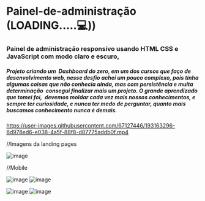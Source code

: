 # Painel-de-administração  (LOADING.....💻))
<h3>  Painel de administração responsivo usando HTML CSS e JavaScript com modo claro e escuro,</h3>
<h5>Projeto criando um  Dashboard do zero, em um dos cursos que faço de desenvolvimento web, nesse desfio achei um pouco complexo, pois tinha algumas coisas que não conhecia ainda, mas com persistência e muita determinação  consegui finalizar mais um projeto. O grande aprendizado que tomei foi,  devemos moldar cada vez mais nossos conhecimentos, e sempre ter curiosidade, e nunca ter medo de perguntar, quanto mais buscamos conhecimento nunca é demais.</h5>





https://user-images.githubusercontent.com/67127446/193163296-6d978ed6-e038-4a5f-88f8-d87775addb0f.mp4

//Imagens da landing pages

![image](https://user-images.githubusercontent.com/67127446/193163445-b5c8fb32-5511-437f-9df2-31219a75dd72.png)


//Mobile

![image](https://user-images.githubusercontent.com/67127446/193163463-c2f26418-cae8-45e8-adc7-3a9e54bfee19.png)
![image](https://user-images.githubusercontent.com/67127446/193163686-2c92e0cb-17e6-4094-943f-de068e1dba4a.png)

![image](https://user-images.githubusercontent.com/67127446/193163648-1c39c0be-c29e-4398-a521-1b18e5788396.png)
![image](https://user-images.githubusercontent.com/67127446/193163710-61d584fd-4d7a-47ea-aef8-2fdecb739a7e.png)




